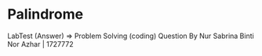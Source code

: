 # Palindrome

LabTest (Answer) => Problem Solving (coding) Question
By
Nur Sabrina Binti Nor Azhar | 1727772
